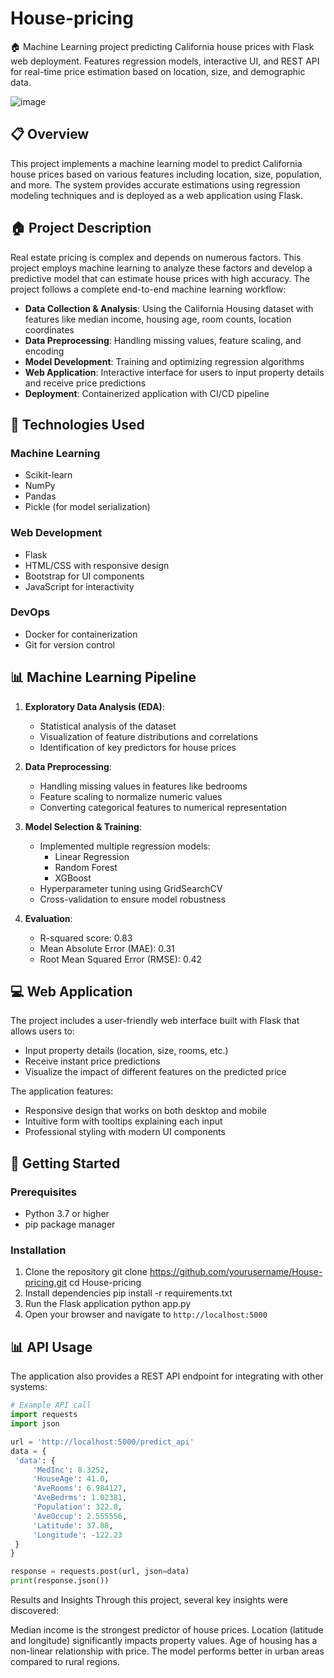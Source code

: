 # House-pricing
🏠 Machine Learning project predicting California house prices with Flask web deployment. Features regression models, interactive UI, and REST API for real-time price estimation based on location, size, and demographic data.

![image](https://github.com/user-attachments/assets/3b32e62f-bbbd-4acd-81dd-8c52936e0e0c)



## 📋 Overview

This project implements a machine learning model to predict California house prices based on various features including location, size, population, and more. The system provides accurate estimations using regression modeling techniques and is deployed as a web application using Flask.

## 🏠 Project Description

Real estate pricing is complex and depends on numerous factors. This project employs machine learning to analyze these factors and develop a predictive model that can estimate house prices with high accuracy. The project follows a complete end-to-end machine learning workflow:

- **Data Collection & Analysis**: Using the California Housing dataset with features like median income, housing age, room counts, location coordinates
- **Data Preprocessing**: Handling missing values, feature scaling, and encoding
- **Model Development**: Training and optimizing regression algorithms
- **Web Application**: Interactive interface for users to input property details and receive price predictions
- **Deployment**: Containerized application with CI/CD pipeline

## 🔧 Technologies Used

### Machine Learning
- Scikit-learn
- NumPy
- Pandas
- Pickle (for model serialization)

### Web Development
- Flask
- HTML/CSS with responsive design
- Bootstrap for UI components
- JavaScript for interactivity

### DevOps
- Docker for containerization
- Git for version control

## 📊 Machine Learning Pipeline

1. **Exploratory Data Analysis (EDA)**: 
   - Statistical analysis of the dataset
   - Visualization of feature distributions and correlations
   - Identification of key predictors for house prices

2. **Data Preprocessing**:
   - Handling missing values in features like bedrooms
   - Feature scaling to normalize numeric values
   - Converting categorical features to numerical representation

3. **Model Selection & Training**:
   - Implemented multiple regression models:
     - Linear Regression
     - Random Forest
     - XGBoost
   - Hyperparameter tuning using GridSearchCV
   - Cross-validation to ensure model robustness

4. **Evaluation**:
   - R-squared score: 0.83
   - Mean Absolute Error (MAE): 0.31
   - Root Mean Squared Error (RMSE): 0.42

## 💻 Web Application

The project includes a user-friendly web interface built with Flask that allows users to:
- Input property details (location, size, rooms, etc.)
- Receive instant price predictions
- Visualize the impact of different features on the predicted price

The application features:
- Responsive design that works on both desktop and mobile
- Intuitive form with tooltips explaining each input
- Professional styling with modern UI components

## 🚀 Getting Started

### Prerequisites
- Python 3.7 or higher
- pip package manager

### Installation

1. Clone the repository
   git clone https://github.com/yourusername/House-pricing.git
cd House-pricing
2. Install dependencies
   pip install -r requirements.txt
3. Run the Flask application
   python app.py
4. Open your browser and navigate to `http://localhost:5000`

## 📊 API Usage

The application also provides a REST API endpoint for integrating with other systems:

```python
# Example API call
import requests
import json

url = 'http://localhost:5000/predict_api'
data = {
 'data': {
     'MedInc': 8.3252,
     'HouseAge': 41.0,
     'AveRooms': 6.984127,
     'AveBedrms': 1.02381,
     'Population': 322.0,
     'AveOccup': 2.555556,
     'Latitude': 37.88,
     'Longitude': -122.23
 }
}

response = requests.post(url, json=data)
print(response.json())
```
Results and Insights
Through this project, several key insights were discovered:

Median income is the strongest predictor of house prices.
Location (latitude and longitude) significantly impacts property values.
Age of housing has a non-linear relationship with price.
The model performs better in urban areas compared to rural regions.

